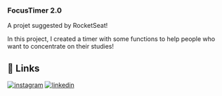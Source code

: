 ### FocusTimer 2.0

A projet suggested by RocketSeat!  


In this project, I created a timer with some functions to help people who want to concentrate 
on their studies! 

## 🔗 Links
[![instagram](https://img.shields.io/badge/my_portfolio-000?style=for-the-badge&logo=ko-fi&logoColor=white)](https://instagram.com/kielrpl1)
[![linkedin](https://img.shields.io/badge/linkedin-0A66C2?style=for-the-badge&logo=linkedin&logoColor=white)](https://www.linkedin.com/in/ezequiel-rabello-1587002aa/)

